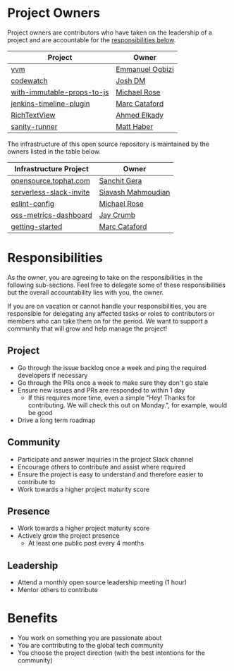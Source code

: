 # Project Owners
Project owners are contributors who have taken on the leadership of a project and are accountable for the [responsibilities below](#responsibilities).

| Project | Owner |
| ------------- | ------------- |
| [yvm](https://github.com/tophat/yvm) | [Emmanuel Ogbizi](https://github.com/iamogbz) |
| [codewatch](https://github.com/tophat/codewatch) | [Josh DM](https://github.com/lime-green) |
| [with-immutable-props-to-js](https://github.com/tophat/with-immutable-props-to-js) | [Michael Rose](https://github.com/msrose) |
| [jenkins-timeline-plugin](https://github.com/tophat/jenkins-timeline-plugin) | [Marc Cataford](https://github.com/mcataford) |
| [RichTextView](https://github.com/tophat/RichTextView) | [Ahmed Elkady](https://github.com/aelkady) |
| [sanity-runner](https://github.com/tophat/sanity-runner) | [Matt Haber](https://github.com/mhaber-tophat) |

The infrastructure of this open source repository is maintained by the owners listed in the table below.

| Infrastructure Project | Owner |
| ------------- | ------------- |
| [opensource.tophat.com](https://github.com/tophat/opensource.tophat.com) | [Sanchit Gera](https://github.com/sanchitgera) |
| [serverless-slack-invite](https://github.com/tophat/serverless-slack-invite) | [Siavash Mahmoudian](https://github.com/syavash) |
| [eslint-config](https://github.com/tophat/eslint-config) | [Michael Rose](https://github.com/msrose) |
| [oss-metrics-dashboard](https://github.com/tophat/oss-metrics-dashboard) | [Jay Crumb](https://github.com/jcrumb) |
| [getting-started](https://github.com/tophat/getting-started) | [Marc Cataford](https://github.com/mcataford) |

# Responsibilities
As the owner, you are agreeing to take on the responsibilities in the following sub-sections. Feel free to delegate some of these responsibilities but the overall accountability lies with you, the owner.

If you are on vacation or cannot handle your responsibilities, you are responsible for delegating any affected tasks or roles to contributors or members who can take them on for the period. We want to support a community that will grow and help manage the project!

## Project 
- Go through the issue backlog once a week and ping the required developers if necessary
- Go through the PRs once a week to make sure they don't go stale
- Ensure new issues and PRs are responded to within 1 day
  - If this requires more time, even a simple "Hey! Thanks for contributing. We will check this out on Monday.", for example, would be good
- Drive a long term roadmap

## Community
- Participate and answer inquiries in the project Slack channel
- Encourage others to contribute and assist where required
- Ensure the project is easy to understand and therefore easier to contribute to
- Work towards a higher project maturity score

## Presence
- Work towards a higher project maturity score
- Actively grow the project presence
  - At least one public post every 4 months

## Leadership
- Attend a monthly open source leadership meeting (1 hour)
- Mentor others to contribute


# Benefits
- You work on something you are passionate about
- You are contributing to the global tech community
- You choose the project direction (with the best intentions for the community)
